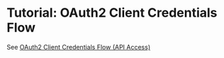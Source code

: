 # Tutorial: OAuth2 Client Credentials Flow

See [OAuth2 Client Credentials Flow (API Access)](https://www.membrane-api.io/tutorials/oauth2/oauth2-credentials-flow.html)